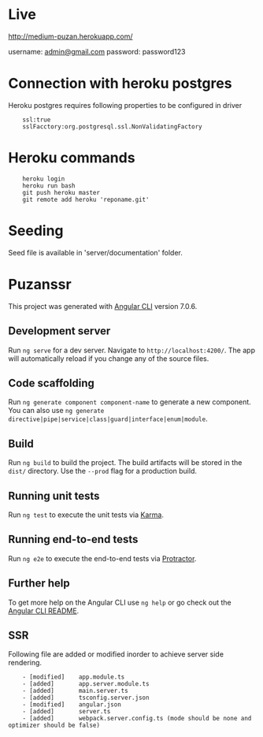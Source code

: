 # Live
http://medium-puzan.herokuapp.com/

username: admin@gmail.com
password: password123

# Connection with heroku postgres
Heroku postgres requires following properties to be configured in driver
```
    ssl:true
    sslFacctory:org.postgresql.ssl.NonValidatingFactory
```

# Heroku commands
```
    heroku login
    heroku run bash
    git push heroku master
    git remote add heroku 'reponame.git'    
```

# Seeding
Seed file is available in 'server/documentation' folder.

# Puzanssr

This project was generated with [Angular CLI](https://github.com/angular/angular-cli) version 7.0.6.

## Development server

Run `ng serve` for a dev server. Navigate to `http://localhost:4200/`. The app will automatically reload if you change any of the source files.

## Code scaffolding

Run `ng generate component component-name` to generate a new component. You can also use `ng generate directive|pipe|service|class|guard|interface|enum|module`.

## Build

Run `ng build` to build the project. The build artifacts will be stored in the `dist/` directory. Use the `--prod` flag for a production build.

## Running unit tests

Run `ng test` to execute the unit tests via [Karma](https://karma-runner.github.io).

## Running end-to-end tests

Run `ng e2e` to execute the end-to-end tests via [Protractor](http://www.protractortest.org/).

## Further help

To get more help on the Angular CLI use `ng help` or go check out the [Angular CLI README](https://github.com/angular/angular-cli/blob/master/README.md).


## SSR
Following file are added or modified inorder to achieve server side rendering.
```
    - [modified]    app.module.ts 
    - [added]       app.server.module.ts 
    - [added]       main.server.ts 
    - [added]       tsconfig.server.json
    - [modified]    angular.json 
    - [added]       server.ts
    - [added]       webpack.server.config.ts (mode should be none and optimizer should be false)
```
